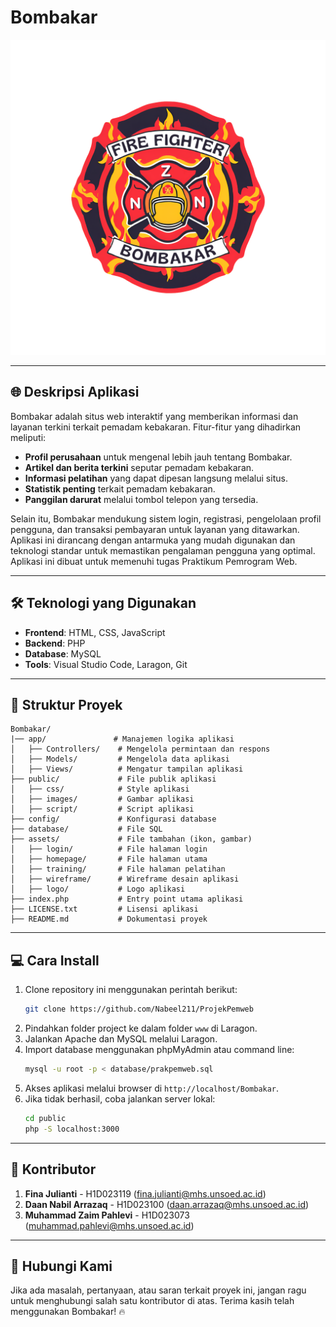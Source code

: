 # Bombakar

![Logo Bombakar](ASET/logo/BOMBAKAR..png)

---

## 🌐 Deskripsi Aplikasi
Bombakar adalah situs web interaktif yang memberikan informasi dan layanan terkini terkait pemadam kebakaran. Fitur-fitur yang dihadirkan meliputi:
- **Profil perusahaan** untuk mengenal lebih jauh tentang Bombakar.
- **Artikel dan berita terkini** seputar pemadam kebakaran.
- **Informasi pelatihan** yang dapat dipesan langsung melalui situs.
- **Statistik penting** terkait pemadam kebakaran.
- **Panggilan darurat** melalui tombol telepon yang tersedia.

Selain itu, Bombakar mendukung sistem login, registrasi, pengelolaan profil pengguna, dan transaksi pembayaran untuk layanan yang ditawarkan. Aplikasi ini dirancang dengan antarmuka yang mudah digunakan dan teknologi standar untuk memastikan pengalaman pengguna yang optimal. Aplikasi ini dibuat untuk memenuhi tugas Praktikum Pemrogram Web.

---

## 🛠️ Teknologi yang Digunakan
- **Frontend**: HTML, CSS, JavaScript
- **Backend**: PHP
- **Database**: MySQL
- **Tools**: Visual Studio Code, Laragon, Git

---

## 📂 Struktur Proyek
```
Bombakar/
|── app/               # Manajemen logika aplikasi
│   ├── Controllers/    # Mengelola permintaan dan respons
│   ├── Models/         # Mengelola data aplikasi
│   ├── Views/          # Mengatur tampilan aplikasi
├── public/             # File publik aplikasi
│   ├── css/            # Style aplikasi
│   ├── images/         # Gambar aplikasi
│   ├── script/         # Script aplikasi
├── config/             # Konfigurasi database
├── database/           # File SQL
├── assets/             # File tambahan (ikon, gambar)
│   ├── login/          # File halaman login
│   ├── homepage/       # File halaman utama
│   ├── training/       # File halaman pelatihan
│   ├── wireframe/      # Wireframe desain aplikasi
│   ├── logo/           # Logo aplikasi
├── index.php           # Entry point utama aplikasi
├── LICENSE.txt         # Lisensi aplikasi
├── README.md           # Dokumentasi proyek
```

---

## 💻 Cara Install
1. Clone repository ini menggunakan perintah berikut:
   ```bash
   git clone https://github.com/Nabeel211/ProjekPemweb
   ```
2. Pindahkan folder project ke dalam folder `www` di Laragon.
3. Jalankan Apache dan MySQL melalui Laragon.
4. Import database menggunakan phpMyAdmin atau command line:
   ```bash
   mysql -u root -p < database/prakpemweb.sql
   ```
5. Akses aplikasi melalui browser di `http://localhost/Bombakar`.
6. Jika tidak berhasil, coba jalankan server lokal:
   ```bash
   cd public
   php -S localhost:3000
   ```

---

## 🙌 Kontributor
1. **Fina Julianti** - H1D023119 ([fina.julianti@mhs.unsoed.ac.id](mailto:fina.julianti@mhs.unsoed.ac.id))
2. **Daan Nabil Arrazaq** - H1D023100 ([daan.arrazaq@mhs.unsoed.ac.id](mailto:daan.arrazaq@mhs.unsoed.ac.id))
3. **Muhammad Zaim Pahlevi** - H1D023073 ([muhammad.pahlevi@mhs.unsoed.ac.id](mailto:muhammad.pahlevim@mhs.unsoed.ac.id))

---

## 📧 Hubungi Kami
Jika ada masalah, pertanyaan, atau saran terkait proyek ini, jangan ragu untuk menghubungi salah satu kontributor di atas. Terima kasih telah menggunakan Bombakar! 🔥
